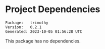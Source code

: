 # Project Dependencies
    Package:   trimothy
    Version:   0.2.1
    Generated: 2023-10-05 01:56:28 UTC

This package has no dependencies.
